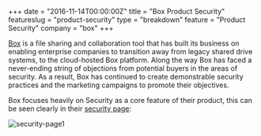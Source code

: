 +++
date = "2016-11-14T00:00:00Z"
title = "Box Product Security"
featureslug = "product-security"
type = "breakdown"
feature = "Product Security"
company = "box"
+++

[Box](https://box.com) is a file sharing and collaboration tool that has built its business on enabling enterprise companies to transition away from legacy shared drive systems, to the cloud-hosted Box platform. Along the way Box has faced a never-ending string of objections from potential buyers in the areas of security. As a result, Box has continued to create demonstrable security practices and the marketing campaigns to promote their objectives.

Box focuses heavily on Security as a core feature of their product, this can be seen clearly in their [security page](https://box.com/security):

![security-page1](/box/images/box-security-home.png)
